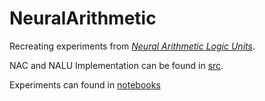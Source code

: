 # NeuralArithmetic

Recreating experiments from [*Neural Arithmetic Logic Units*](https://arxiv.org/abs/1808.00508).

NAC and NALU Implementation can be found in [src](./src).

Experiments can found in [notebooks](./notebooks)
